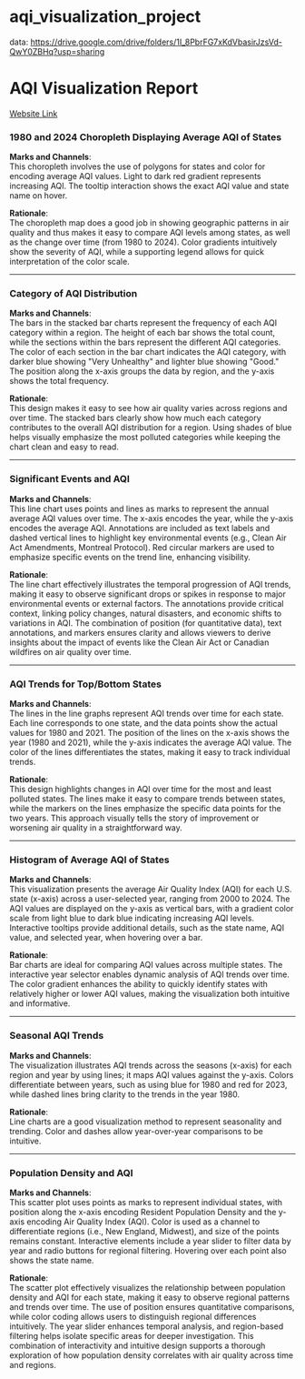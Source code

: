 # aqi_visualization_project


data: https://drive.google.com/drive/folders/1I_8PbrFG7xKdVbasirJzsVd-QwY0ZBHq?usp=sharing

# AQI Visualization Report

[Website Link](https://aryanjain-21.github.io/aqi_visualization_project/)

### 1980 and 2024 Choropleth Displaying Average AQI of States

**Marks and Channels**:  
This choropleth involves the use of polygons for states and color for encoding average AQI values. Light to dark red gradient represents increasing AQI. The tooltip interaction shows the exact AQI value and state name on hover.

**Rationale**:  
The choropleth map does a good job in showing geographic patterns in air quality and thus makes it easy to compare AQI levels among states, as well as the change over time (from 1980 to 2024). Color gradients intuitively show the severity of AQI, while a supporting legend allows for quick interpretation of the color scale.

---

### Category of AQI Distribution

**Marks and Channels**:  
The bars in the stacked bar charts represent the frequency of each AQI category within a region. The height of each bar shows the total count, while the sections within the bars represent the different AQI categories. The color of each section in the bar chart indicates the AQI category, with darker blue showing "Very Unhealthy" and lighter blue showing "Good." The position along the x-axis groups the data by region, and the y-axis shows the total frequency.

**Rationale**:  
This design makes it easy to see how air quality varies across regions and over time. The stacked bars clearly show how much each category contributes to the overall AQI distribution for a region. Using shades of blue helps visually emphasize the most polluted categories while keeping the chart clean and easy to read.

---

### Significant Events and AQI

**Marks and Channels**:  
This line chart uses points and lines as marks to represent the annual average AQI values over time. The x-axis encodes the year, while the y-axis encodes the average AQI. Annotations are included as text labels and dashed vertical lines to highlight key environmental events (e.g., Clean Air Act Amendments, Montreal Protocol). Red circular markers are used to emphasize specific events on the trend line, enhancing visibility.

**Rationale**:  
The line chart effectively illustrates the temporal progression of AQI trends, making it easy to observe significant drops or spikes in response to major environmental events or external factors. The annotations provide critical context, linking policy changes, natural disasters, and economic shifts to variations in AQI. The combination of position (for quantitative data), text annotations, and markers ensures clarity and allows viewers to derive insights about the impact of events like the Clean Air Act or Canadian wildfires on air quality over time.

---

### AQI Trends for Top/Bottom States

**Marks and Channels**:  
The lines in the line graphs represent AQI trends over time for each state. Each line corresponds to one state, and the data points show the actual values for 1980 and 2021. The position of the lines on the x-axis shows the year (1980 and 2021), while the y-axis indicates the average AQI value. The color of the lines differentiates the states, making it easy to track individual trends.

**Rationale**:  
This design highlights changes in AQI over time for the most and least polluted states. The lines make it easy to compare trends between states, while the markers on the lines emphasize the specific data points for the two years. This approach visually tells the story of improvement or worsening air quality in a straightforward way.

---

### Histogram of Average AQI of States

**Marks and Channels**:  
This visualization presents the average Air Quality Index (AQI) for each U.S. state (x-axis) across a user-selected year, ranging from 2000 to 2024. The AQI values are displayed on the y-axis as vertical bars, with a gradient color scale from light blue to dark blue indicating increasing AQI levels. Interactive tooltips provide additional details, such as the state name, AQI value, and selected year, when hovering over a bar.

**Rationale**:  
Bar charts are ideal for comparing AQI values across multiple states. The interactive year selector enables dynamic analysis of AQI trends over time. The color gradient enhances the ability to quickly identify states with relatively higher or lower AQI values, making the visualization both intuitive and informative.

---

### Seasonal AQI Trends

**Marks and Channels**:  
The visualization illustrates AQI trends across the seasons (x-axis) for each region and year by using lines; it maps AQI values against the y-axis. Colors differentiate between years, such as using blue for 1980 and red for 2023, while dashed lines bring clarity to the trends in the year 1980.

**Rationale**:  
Line charts are a good visualization method to represent seasonality and trending. Color and dashes allow year-over-year comparisons to be intuitive.

---

### Population Density and AQI

**Marks and Channels**:  
This scatter plot uses points as marks to represent individual states, with position along the x-axis encoding Resident Population Density and the y-axis encoding Air Quality Index (AQI). Color is used as a channel to differentiate regions (i.e., New England, Midwest), and size of the points remains constant. Interactive elements include a year slider to filter data by year and radio buttons for regional filtering. Hovering over each point also shows the state name.

**Rationale**:  
The scatter plot effectively visualizes the relationship between population density and AQI for each state, making it easy to observe regional patterns and trends over time. The use of position ensures quantitative comparisons, while color coding allows users to distinguish regional differences intuitively. The year slider enhances temporal analysis, and region-based filtering helps isolate specific areas for deeper investigation. This combination of interactivity and intuitive design supports a thorough exploration of how population density correlates with air quality across time and regions.

